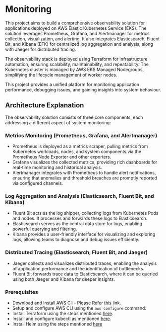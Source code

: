 # Monitoring
This project aims to build a comprehensive observability solution for applications deployed on AWS Elastic Kubernetes Service (EKS). The solution leverages Prometheus, Grafana, and Alertmanager for metrics collection, visualization, and alerting. It also integrates Elasticsearch, Fluent Bit, and Kibana (EFK) for centralized log aggregation and analysis, along with Jaeger for distributed tracing.

The observability stack is deployed using Terraform for infrastructure automation, ensuring scalability, maintainability, and repeatability. The Kubernetes cluster is managed by AWS EKS Managed Nodegroups, simplifying the lifecycle management of worker nodes.

This project provides a unified platform for monitoring application performance, debugging issues, and gaining insights into system behaviour.

## Architecture Explanation
The observability solution consists of three core components, each addressing a different aspect of system monitoring:

### Metrics Monitoring (Prometheus, Grafana, and Alertmanager)
- Prometheus is deployed as a metrics scraper, pulling metrics from Kubernetes workloads, nodes, and system components via the Prometheus Node Exporter and other exporters.
- Grafana visualizes the collected metrics, providing rich dashboards for real-time monitoring and historical analysis.
- Alertmanager integrates with Prometheus to handle alert notifications, ensuring that anomalies and threshold breaches are promptly reported via configured channels.

### Log Aggregation and Analysis (Elasticsearch, Fluent Bit, and Kibana)
- Fluent Bit acts as the log shipper, collecting logs from Kubernetes Pods and nodes. It processes and forwards these logs to Elasticsearch.
- Elasticsearch serves as the central data store for logs, enabling powerful querying and filtering.
- Kibana provides a user-friendly interface for visualizing and exploring logs, allowing teams to diagnose and debug issues efficiently.

###  Distributed Tracing (Elasticsearch, Fluent Bit, and Jaeger)
- Jaeger collects and visualizes distributed traces, enabling the analysis of application performance and the identification of bottlenecks.
- Fluent Bit forwards trace data to Elasticsearch, where it can be queried using both Jaeger and Kibana for deeper insights.

### Prerequisites
- Download and Install AWS Cli - Please Refer [this]("https://docs.aws.amazon.com/cli/latest/userguide/getting-started-install.html") link.
- Setup and configure AWS CLI using the `aws configure` command.
- Install Terraform using the steps mentioned [here]("https://developer.hashicorp.com/terraform/install").
- Install and configure kubectl as mentioned [here]("https://kubernetes.io/docs/tasks/tools/").
- Install Helm using the steps mentioned [here]("https://helm.sh/docs/intro/install/")